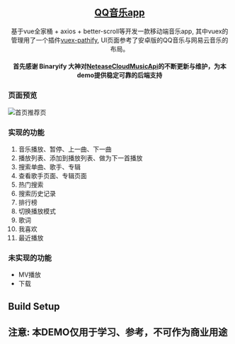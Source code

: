 <h2 align="center"><a href="https://github.com/chenweize/vue-music-app" target="_blank">QQ音乐app</a></h2>

<p align="center"> 基于vue全家桶 + axios + better-scroll等开发一款移动端音乐app, 其中vuex的管理用了一个插件<a href="https://github.com/davestewart/vuex-pathify">vuex-pathify</a>, UI页面参考了安卓版的QQ音乐与网易云音乐的布局。</p>

#### <p align="center">首先感谢 Binaryify 大神对[NeteaseCloudMusicApi](https://github.com/Binaryify/NeteaseCloudMusicApi/)的不断更新与维护，为本demo提供稳定可靠的后端支持</p>

### 页面预览
![首页推荐页](https://github.com/chenweize/vue-music-app/tree/master/static/image)

### 实现的功能
1. 音乐播放、暂停、上一曲、下一曲
2. 播放列表、添加到播放列表、做为下一首播放
3. 搜索单曲、歌手、专辑
4. 查看歌手页面、专辑页面
5. 热门搜索
6. 搜索历史记录
7. 排行榜
8. 切换播放模式
9. 歌词
10. 我喜欢
11. 最近播放

### 未实现的功能
*   MV播放
*   下载

## Build Setup
## 注意: 本DEMO仅用于学习、参考，不可作为商业用途

